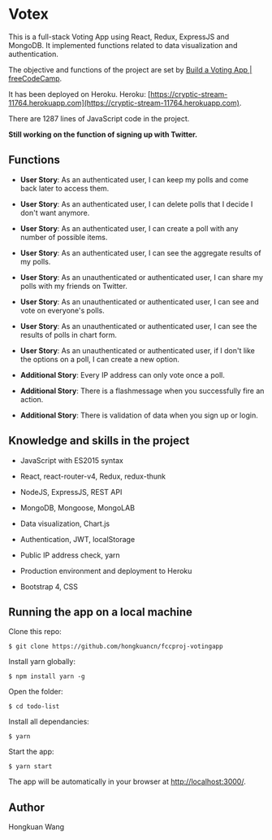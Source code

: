 # Votex

This is a full-stack Voting App using React, Redux, ExpressJS and MongoDB. It implemented functions related to data visualization and authentication.

The objective and functions of the project are set by [Build a Voting App | freeCodeCamp](https://www.freecodecamp.org/challenges/build-a-voting-app).

It has been deployed on Heroku. Heroku: [https://cryptic-stream-11764.herokuapp.com](https://cryptic-stream-11764.herokuapp.com).

There are 1287 lines of JavaScript code in the project.

__Still working on the function of signing up with Twitter.__

## Functions

* __User Story__: As an authenticated user, I can keep my polls and come back later to access them.

* __User Story__: As an authenticated user, I can delete polls that I decide I don't want anymore.

* __User Story__: As an authenticated user, I can create a poll with any number of possible items.

* __User Story__: As an authenticated user, I can see the aggregate results of my polls.

* __User Story__: As an unauthenticated or authenticated user, I can share my polls with my friends on Twitter.

* __User Story__: As an unauthenticated or authenticated user, I can see and vote on everyone's polls.

* __User Story__: As an unauthenticated or authenticated user, I can see the results of polls in chart form.

* __User Story__: As an unauthenticated or authenticated user, if I don't like the options on a poll, I can create a new option.

* __Additional Story__: Every IP address can only vote once a poll.

* __Additional Story__: There is a flashmessage when you successfully fire an action.

* __Additional Story__: There is validation of data when you sign up or login.

## Knowledge and skills in the project

* JavaScript with ES2015 syntax

* React, react-router-v4, Redux, redux-thunk

* NodeJS, ExpressJS, REST API

* MongoDB, Mongoose, MongoLAB

* Data visualization, Chart.js

* Authentication, JWT, localStorage

* Public IP address check, yarn

* Production environment and deployment to Heroku

* Bootstrap 4, CSS

## Running the app on a local machine

Clone this repo:

```
$ git clone https://github.com/hongkuancn/fccproj-votingapp
```

Install yarn globally:

```
$ npm install yarn -g
```

Open the folder:

```
$ cd todo-list
```

Install all dependancies:

```
$ yarn
```

Start the app:

```
$ yarn start
```

The app will be automatically in your browser at <http://localhost:3000/>.

## Author

Hongkuan Wang
